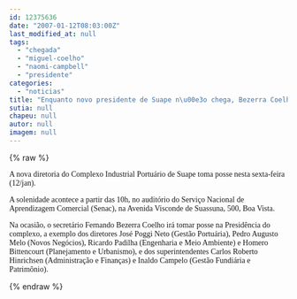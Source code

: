 ```yaml
---
id: 12375636
date: "2007-01-12T08:03:00Z"
last_modified_at: null
tags:
  - "chegada"
  - "miguel-coelho"
  - "naomi-campbell"
  - "presidente"
categories:
  - "noticias"
title: "Enquanto novo presidente de Suape n\u00e3o chega, Bezerra Coelho assume"
sutia: null
chapeu: null
autor: null
imagem: null
---
```

{% raw %}
<p><P><FONT face=Verdana>A nova diretoria do Complexo Industrial Portuário de Suape toma posse nesta sexta-feira (12/jan). </FONT></P></p>
<p><P><FONT face=Verdana>A solenidade acontece a partir das 10h, no auditório do Serviço Nacional de Aprendizagem Comercial (Senac), na Avenida Visconde de Suassuna, 500, Boa Vista.</FONT></P></p>
<p><P><FONT face=Verdana>Na ocasião, o secretário Fernando Bezerra Coelho irá tomar posse na Presidência do complexo, a exemplo dos diretores José Poggi Neto (Gestão Portuária), Pedro Augusto Melo (Novos Negócios), Ricardo Padilha (Engenharia e Meio Ambiente) e Homero Bittencourt (Planejamento e Urbanismo), e dos superintendentes Carlos Roberto Hinrichsen (Administração e Finanças) e Inaldo Campelo (Gestão Fundiária e Patrimônio).</P></FONT> </p>
{% endraw %}